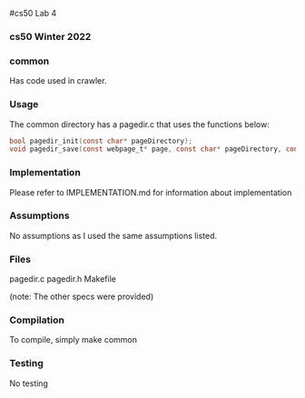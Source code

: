 #cs50 Lab 4
### cs50 Winter 2022


### common
Has code used in crawler.


### Usage

The common directory has a pagedir.c that uses the functions below:

```c
bool pagedir_init(const char* pageDirectory);
void pagedir_save(const webpage_t* page, const char* pageDirectory, const int docID);
```

### Implementation

Please refer to IMPLEMENTATION.md for information about implementation




### Assumptions

No assumptions as I used the same assumptions listed.



### Files
pagedir.c
pagedir.h
Makefile

(note: The other specs were provided)


### Compilation
To compile, simply make common



### Testing


 No testing

